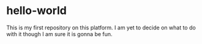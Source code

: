 # hello-world
This is my first repository on this platform. I am yet to decide on what to do with it though I am sure it is gonna be fun.
